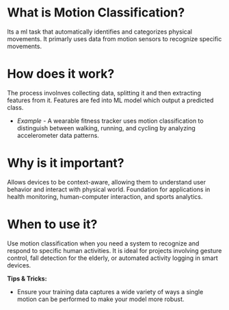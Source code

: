 # What is Motion Classification?
Its a ml task that automatically identifies and categorizes physical movements. It primarly uses data from motion sensors to recognize specific movements. 

# How does it work?
The process involnves collecting data, splitting it and then extracting features from it. Features are fed into ML model which output a predicted class. 

- *Example* - A wearable fitness tracker uses motion classification to distinguish between walking, running, and cycling by analyzing accelerometer data patterns.

# Why is it important?
Allows devices to be context-aware, allowing them to understand user behavior and interact with physical world. Foundation for applications in health monitoring, human-computer interaction, and sports analytics.

# When to use it?
Use motion classification when you need a system to recognize and respond to specific human activities. It is ideal for projects involving gesture control, fall detection for the elderly, or automated activity logging in smart devices.

**Tips & Tricks:**
- Ensure your training data captures a wide variety of ways a single motion can be performed to make your model more robust.